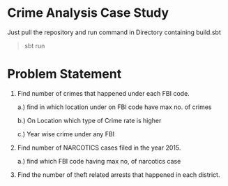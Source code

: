 # Crime Analysis Case Study

Just pull the repository and run command in Directory containing build.sbt
 
> sbt run


# Problem Statement

1. Find number of crimes that happened under each FBI code.
   
    a.) find in which location under on FBI code have max no. of crimes
   
    b.) On Location which type of Crime rate is higher
   
    c.) Year wise crime under any FBI

2. Find number of NARCOTICS cases filed in the year 2015.
   
    a.) find which FBI code having max no, of narcotics case


3. Find the number of theft related arrests that happened in each district.

